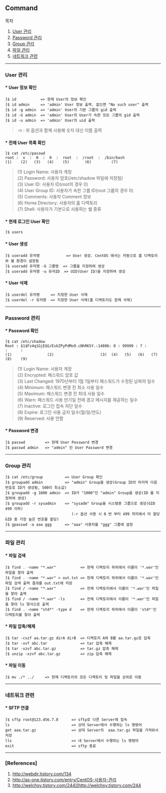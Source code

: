 ## Command

목차

1. [User 관리](#user-관리)
1. [Password 관리](#password-관리)
1. [Group 관리](#group-관리)
1. [파일 관리](#파일-관리)
1. [네트워크 관련](#네트워크-관련)

* * *

### User 관리

#### * User 정보 확인

```text
]$ id           => 현재 User의 정보 확인
]$ id admin     => 'admin' User 정보 출력. 없으면 "No such user" 출력
]$ id -g admin  => 'admin' User의 기본 그룹의 gid 출력
]$ id -G admin  => 'admin' User의 User가 속한 모든 그룹의 gid 출력
]$ id -u admin  => 'admin' User의 uid 출력
```
> -n : 위 옵션과 함께 사용해 숫자 대신 이름 출력

#### * 전체 User 목록 확인

```text
]$ cat /etc/passwd
root :  x  :  0  :  0  :  root  :  /root  :  /bin/bash
(1)    (2)   (3)   (4)    (5)       (6)         (7)
```

> (1) Login Name: 사용자 계정  
(2) Password: 사용자 암호(/etc/shadow 파일에 저장됨)  
(3) User ID: 사용자 ID(root의 경우 0)  
(4) User Group ID: 사용자가 속한 그룹 ID(root 그룹의 경우 0)  
(5) Comments: 사용자 Comment 정보  
(6) Home Directory: 사용자의 홈 디렉토리  
(7) Shell: 사용자가 기본으로 사용하는 쉘 종류  

#### * 현재 로그인 User 확인

```text
]$ users
```

#### * User 생성

```text
]$ useradd 유저명            => User 생성. CentOS 에서는 자동으로 홈 디렉토리와 쉘 환경이 설정됨
]$ useradd 유저명 -G 그룹명  => 그룹을 지정하여 생성
]$ useradd 유저명 -u 유저ID  => UID(User ID)을 지정하여 생성
```
#### * User 삭제

```text
]$ userdel 유저명     => 지정한 User 삭제
]$ userdel -r 유저명  => 지정한 User 삭제(홈 디렉토리도 함께 삭제)
```

* * *

### Password 관리

#### * Password 확인

```text
]$ cat /etc/shadow
Root : $1$Fz4q1GjE$G/EskZPyPdMo9.cNhRKSY.:14806: 0 : 99999 : 7 :      :      :
(1)                (2)                     (3)  (4)   (5)   (6)   (7)    (8)    (9)
```

> (1) Login Name: 사용자 계정  
(2) Encrypted: 패스워드 암호 값  
(3) Last Changed: 1970년부터 1월 1일부터 패스워드가 수정된 날짜의 일수  
(4) Minimum: 패스워드 변경 전 최소 사용 일수  
(5) Maximum: 패스워드 변경 전 최대 사용 일수  
(6) Warn: 패스워드 사용 만기일 전에 경고 메시지를 제공하는 일수  
(7) Inactive: 로그인 접속 차단 일수  
(8) Expire: 로그인 사용 금지 일수(월/일/연도)  
(9) Reserved: 사용 안함  

#### * Password 변경

```text
]$ passwd         => 현재 User Password 변경
]$ passwd admin   => "admin" 인 User Password 변경
```

* * *

### Group 관리

```text
]$ cat /etc/group          => User Group 확인
]$ groupadd admin          => "admin" Group을 생성(Group ID의 마지막 다음 번호로 ID가 생성됨, 500이 최소값)
]$ groupadd -g 1000 admin  => ID가 "1000"인 "admin" Group을 생성(ID 를 지정하여 생성)
]$ groupadd -r sysadmin    => "sysadm" Group을 시스템용 그룹으로 생성(GID 499 이하)
                              (-r 옵션 사용 시 0 번 부터 499 까지에서 미 할당 GID 중 가장 높은 번호를 할당)
]$ gpasswd -a aaa ggg      => "aaa" 사용자를 "ggg" 그룹에 설정
```

* * *

### 파일 관리

#### * 파일 검색

```text
]$ find . -name "*.war"           => 현재 디렉토리 하위에서 이름이 '*.war'인 파일을 찾아 출력
]$ find . -name "*.war" > out.txt => 현재 디렉토리 하위에서 이름이 '*.war'인 파일 검색 출력 결과를 out.txt에 저장
]$ find / -name "*.war"           => 전체 디렉토리에서 이름이 '*.war'인 파일을 찾아 출력
]$ find / -name "*.war" -ls       => 전체 디렉토리에서 이름이 '*.war'인 파일을 찾아 ls 형식으로 출력
]$ find . -name "std*" -type d    => 현재 디렉토리 하위에서 이름이 'std*'인 디렉토리를 찾아 출력
```
#### * 파일 압축/해제

```text
]$ tar -cvzf aa.tar.gz dirA dirB  => 디렉토리 A와 B를 aa.tar.gz로 압축
]$ tar -xvf abc.tar               => tar 압축 해제
]$ tar -xzvf abc.tar.gz           => tar.gz 압축 해제
]$ unzip -xzvf abc.tar.gz         => zip 압축 해제
```

#### * 파일 이동

```text
]$ mv ./* ../     => 현재 디렉토리의 모든 디렉토리 및 파일을 상위로 이동
```

* * *

### 네트워크 관련

#### * SFTP 연결
```text
]$ sftp root@123.456.7.8      => sftp로 다른 Server에 접속 
ls                            => 상대 Server에서 수행하는 ls 명령어
get aaa.tar.gz                => 상대 Server의  aaa.tar.gz 파일을 가져와서 저장
lls                           => 내 Server에서 수행하는 ls 명령어
exit                          => sftp 종료
```

* * *

### [References]
1. <http://webdir.tistory.com/134>
1. <http://as-one.tistory.com/entry/CentOS-사용자-관리>
1. <http://welchsy.tistory.com/244](http://welchsy.tistory.com/244>
